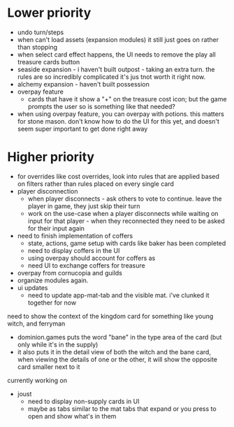 # Lower priority
- undo turn/steps
- when can't load assets (expansion modules) it still just goes on rather than stopping
- when select card effect happens, the UI needs to remove the play all treasure cards button
- seaside expansion - i haven't built outpost - taking an extra turn. the rules are so incredibly complicated it's jus tnot worth it right now.
- alchemy expansion - haven't built possession
- overpay feature
  - cards that have it show a "+" on the treasure cost icon; but the game prompts the user
so is something like that needed?
- when using overpay feature, you can overpay with potions. this matters for stone mason. don't know how to do
the UI for this yet, and doesn't seem super important to get done right away

# Higher priority

- for overrides like cost overrides, look into rules that are applied based on filters rather than rules placed on every single card
- player disconnection
  - when player disconnects - ask others to vote to continue. leave the player in game, they just skip their turn 
  - work on the use-case when a player disconnects while waiting on input for that player - when they reconnected
they need to be asked for their input again
- need to finish implementation of coffers
  - state, actions, game setup with cards like baker has been completed
  - need to display coffers in the UI
  - using overpay should account for coffers as
  - need UI to exchange coffers for treasure
- overpay from cornucopia and guilds
- organize modules again.
- ui updates
  - need to update app-mat-tab and the visible mat. i've clunked it together for now 

need to show the context of the kingdom card for something like young witch, and ferryman
- dominion.games puts the word "bane" in the type area of the card (but only while it's in the supply)
- it also puts it in the detail view of both the witch and the bane card, when viewing the details of one or the
other, it will show the opposite card smaller next to it

currently working on
 - joust
   - need to display non-supply cards in UI
   - maybe as tabs similar to the mat tabs that expand or you press to open and show what's in them
